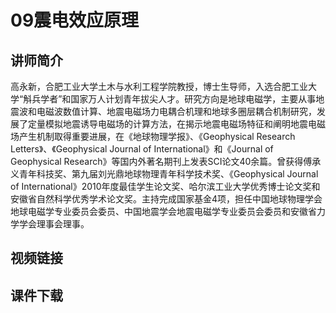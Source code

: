 # 09震电效应原理
## 讲师简介
 
高永新，合肥工业大学土木与水利工程学院教授，博士生导师，入选合肥工业大学“斛兵学者”和国家万人计划青年拔尖人才。研究方向是地球电磁学，主要从事地震波和电磁波数值计算、地震电磁场力电耦合机理和地球多圈层耦合机制研究，发展了定量模拟地震诱导电磁场的计算方法，在揭示地震电磁场特征和阐明地震电磁场产生机制取得重要进展，在《地球物理学报》、《Geophysical Research Letters》、《Geophysical Journal of International》和《Journal of Geophysical Research》等国内外著名期刊上发表SCI论文40余篇。曾获得傅承义青年科技奖、第九届刘光鼎地球物理青年科学技术奖、《Geophysical Journal of International》2010年度最佳学生论文奖、哈尔滨工业大学优秀博士论文奖和安徽省自然科学优秀学术论文奖。主持完成国家基金4项，担任中国地球物理学会地球电磁学专业委员会委员、中国地震学会地震电磁学专业委员会委员和安徽省力学学会理事会理事。


## 视频链接


## 课件下载
